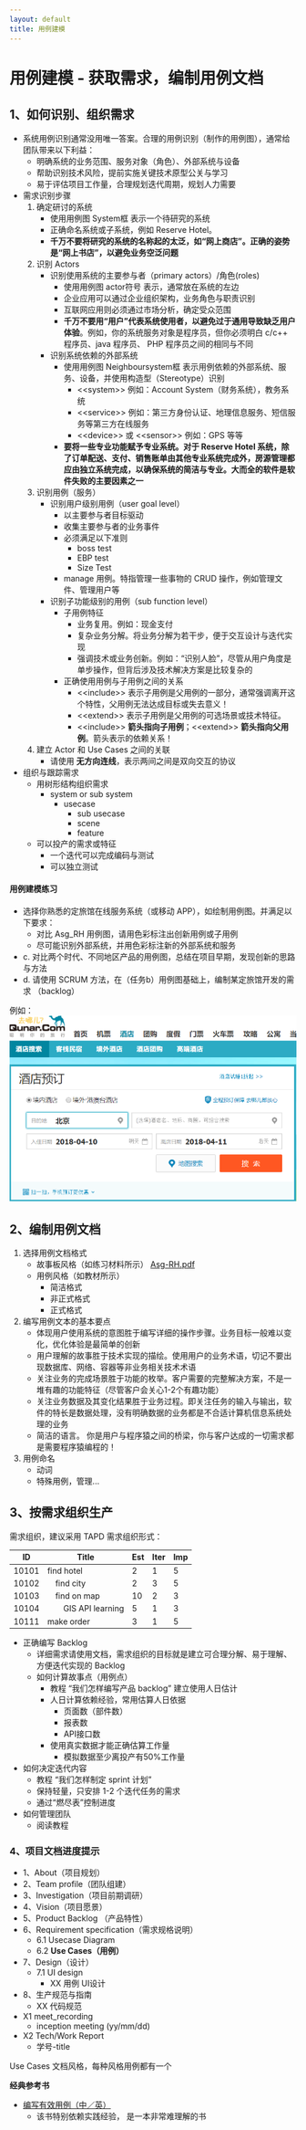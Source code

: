 ```yaml
---
layout: default
title: 用例建模
---
```


# 用例建模 - 获取需求，编制用例文档

## 1、如何识别、组织需求

* 系统用例识别通常没用唯一答案。合理的用例识别（制作的用例图），通常给团队带来以下利益：
    - 明确系统的业务范围、服务对象（角色）、外部系统与设备
    - 帮助识别技术风险，提前实施关键技术原型公关与学习
    - 易于评估项目工作量，合理规划迭代周期，规划人力需要
* 需求识别步骤
    1. 确定研讨的系统
        - 使用用例图 System框 表示一个待研究的系统
        - 正确命名系统或子系统，例如 Reserve Hotel。 
        - **千万不要将研究的系统的名称起的太泛，如“网上商店”。正确的姿势是“网上书店”，以避免业务空泛问题**
    2. 识别 Actors
        - 识别使用系统的主要参与者（primary actors）/角色(roles)
            - 使用用例图 actor符号 表示，通常放在系统的左边
            - 企业应用可以通过企业组织架构，业务角色与职责识别
            - 互联网应用则必须通过市场分析，确定受众范围
            - **千万不要用“用户”代表系统使用者，以避免过于通用导致缺乏用户体验**。例如，你的系统服务对象是程序员，但你必须明白 c/c++ 程序员、java 程序员、 PHP 程序员之间的相同与不同
        - 识别系统依赖的外部系统
            - 使用用例图 Neighboursystem框 表示用例依赖的外部系统、服务、设备，并使用构造型（Stereotype）识别
                - \<\<system\>\>  例如：Account System（财务系统），教务系统
                - \<\<service\>\>  例如：第三方身份认证、地理信息服务、短信服务等第三方在线服务
                - \<\<device\>\> 或 \<\<sensor\>\> 例如：GPS 等等
            - **要将一些专业功能赋予专业系统。对于 Reserve Hotel 系统，除了订单配送、支付、销售账单由其他专业系统完成外，房源管理都应由独立系统完成，以确保系统的简洁与专业。大而全的软件是软件失败的主要因素之一**
    3. 识别用例（服务）
        - 识别用户级别用例（user goal level）
            - 以主要参与者目标驱动
            - 收集主要参与者的业务事件
            - 必须满足以下准则
                - boss test
                - EBP test
                - Size Test
            - manage 用例。特指管理一些事物的 CRUD 操作，例如管理文件、管理用户等
        - 识别子功能级别的用例（sub function level） 
            - 子用例特征
                - 业务复用。例如：现金支付
                - 复杂业务分解。将业务分解为若干步，便于交互设计与迭代实现
                - 强调技术或业务创新。例如：“识别人脸”，尽管从用户角度是单步操作，但背后涉及技术解决方案是比较复杂的
            - 正确使用用例与子用例之间的关系
                - \<\<include\>\> 表示子用例是父用例的一部分，通常强调离开这个特性，父用例无法达成目标或失去意义！
                - \<\<extend\>\> 表示子用例是父用例的可选场景或技术特征。
                - \<\<include\>\> **箭头指向子用例**；\<\<extend\>\> **箭头指向父用例**。箭头表示的依赖关系！
    4. 建立 Actor 和 Use Cases 之间的关联
        - 请使用 **无方向连线**，表示两间之间是双向交互的协议
* 组织与跟踪需求
    - 用树形结构组织需求
        + system or sub system
            - usecase
                - sub usecase
                - scene 
                - feature    
    - 可以投产的需求或特征
        + 一个迭代可以完成编码与测试
        + 可以独立测试

#### 用例建模练习

* 选择你熟悉的定旅馆在线服务系统（或移动 APP），如绘制用例图。并满足以下要求：
    - 对比 Asg_RH 用例图，请用色彩标注出创新用例或子用例
    - 尽可能识别外部系统，并用色彩标注新的外部系统和服务
* c. 对比两个时代、不同地区产品的用例图，总结在项目早期，发现创新的思路与方法
* d. 请使用 SCRUM 方法，在（任务b）用例图基础上，编制某定旅馆开发的需求 （backlog） 

例如：
![去哪儿](images/reserve-hotel-where-go.png)

## 2、编制用例文档

1. 选择用例文档格式
    - 故事板风格（如练习材料所示） [Asg-RH.pdf](material/Asg_RH.pdf)
    - 用例风格（如教材所示）
        - 简洁格式
        - 非正式格式
        - 正式格式
2. 编写用例文本的基本要点
    - 体现用户使用系统的意图胜于编写详细的操作步骤。业务目标一般难以变化，优化体验是最简单的创新
    - 用户理解的故事胜于技术实现的描绘。使用用户的业务术语，切记不要出现数据库、网络、容器等非业务相关技术术语
    - 关注业务的完成场景胜于功能的枚举。客户需要的完整解决方案，不是一堆有趣的功能特征（尽管客户会关心1-2个有趣功能）
    - 关注业务数据及其变化结果胜于业务过程。即关注任务的输入与输出，软件的特长是数据处理，没有明确数据的业务都是不合适计算机信息系统处理的业务
    - 简洁的语言。 你是用户与程序猿之间的桥梁，你与客户达成的一切需求都是需要程序猿编程的！
3. 用例命名
    - 动词
    - 特殊用例，管理...

## 3、按需求组织生产

需求组织，建议采用 TAPD 需求组织形式：

| ID  | Title | Est | Iter | Imp|
| - | - | - | - | -  |
| 10101| find hotel | 2 | 1 | 5 |
| 10102| &emsp;find city | 2 | 3 | 5 |
| 10103| &emsp;find on map | 10 | 2 | 3 |
| 10104| &emsp;&emsp;GIS API learning | 5 | 1 | 3 |
| 10111| make order | 3 | 1 | 5 |

* 正确编写 Backlog
    * 详细需求请使用文档，需求组织的目标就是建立可合理分解、易于理解、方便迭代实现的 Backlog
    * 如何计算故事点（用例点）
        - 教程 “我们怎样编写产品 backlog” 建立使用人日估计
        - 人日计算依赖经验，常用估算人日依据
            - 页面数（部件数）
            - 报表数
            - API接口数
        - 使用真实数据才能正确估算工作量
            - 模拟数据至少离投产有50%工作量
* 如何决定迭代内容
    - 教程 “我们怎样制定 sprint 计划”
    - 保持轻量，只安排 1-2 个迭代任务的需求
    - 通过“燃尽表”控制进度
* 如何管理团队
    - 阅读教程

### 4、项目文档进度提示

* 1、About（项目规划） 
* 2、Team profile（团队组建）
* 3、Investigation（项目前期调研）
* 4、Vision（项目愿景）
* 5、Product Backlog （产品特性）
* 6、Requirement specification（需求规格说明）
    - 6.1 Usecase Diagram
    - 6.2 **Use Cases（用例）**
* 7、Design（设计）
    - 7.1 UI design
        - XX 用例 UI设计
* 8、生产规范与指南
    - XX 代码规范
* X1 meet_recording
    - inception meeting (yy/mm/dd)
* X2 Tech/Work Report
    - 学号-title

Use Cases 文档风格，每种风格用例都有一个


**经典参考书**

* [编写有效用例（中／英）](http://download.csdn.net/detail/zyg345382708/3094197)
    - 该书特别依赖实践经验， 是一本非常难理解的书